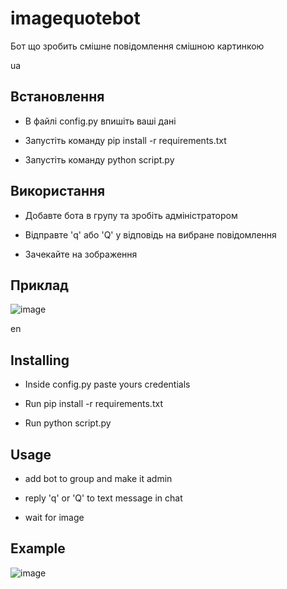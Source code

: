 # imagequotebot
Бот що зробить смішне повідомлення смішною картинкою


ua
## Встановлення

 - В файлі config.py впишіть ваші дані

 - Запустіть команду pip install -r requirements.txt

 - Запустіть команду python script.py

## Використання

 - Добавте бота в групу та зробіть адміністратором
   
 - Відправте 'q' або 'Q' у відповідь на вибране повідомлення
   
 - Зачекайте на зображення

## Приклад
![image](https://github.com/romaniv1437/imagequotebot/assets/82290485/543bb7f6-1802-42b3-9089-f13de8d6bf2a)


en
## Installing

 - Inside config.py paste yours credentials

 - Run pip install -r requirements.txt

 - Run python script.py

## Usage

 - add bot to group and make it admin
   
 - reply 'q' or 'Q' to text message in chat
   
 - wait for image

## Example
![image](https://github.com/romaniv1437/imagequotebot/assets/82290485/d164a9c4-b80f-4385-bfe7-6bfe5e8f7a6c)


